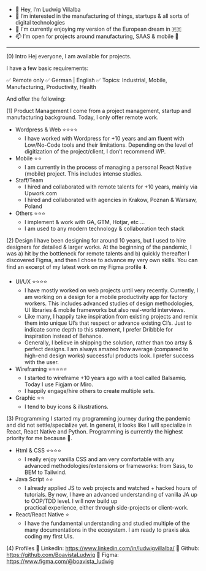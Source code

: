 - 👋 Hey, I’m Ludwig Villalba
- 👀 I’m interested in the manufacturing of things, startups & all sorts of digital technologies
- 💞️ I'm currently enjoying my version of the European dream in 🇵🇹
- 📫 I’m open for projects around manufacturing, SAAS & mobile 🥰

-----

(0) Intro
Hej everyone,
I am available for projects.

I have a few basic requirements:

✅ Remote only
✅ German | English
✅ Topics: Industrial, Mobile, Manufacturing, Productivity, Health

And offer the following:

(1) Product Management
I come from a project management, startup and manufacturing background. Today, I only offer remote work.
- Wordpress & Web  ⭐️⭐️⭐️⭐️
  - I have worked with Wordpress for +10 years and am fluent with Low/No-Code tools and their limitations. Depending on the level of digitization of the project/client, I don’t recommend WP.
- Mobile ⭐️⭐️
  - I am currently in the process of managing a personal React Native (mobile) project. This includes intense studies.
- Staff/Team
  - I hired and collaborated with remote talents for +10 years, mainly via Upwork.com
  - I hired and collaborated with agencies in Krakow, Poznan & Warsaw, Poland
- Others  ⭐️⭐️⭐️
  - I implement & work with GA, GTM, Hotjar, etc …
  - I am used to any modern technology & collaboration tech stack

(2) Design
I have been designing for around 10 years, but I used to hire designers for detailed & larger works. At the beginning of the pandemic, I was a) hit by the bottleneck for remote talents and 
b) quickly thereafter I discovered Figma, and then I chose to advance my very own skills. You can find an excerpt of my latest work on my Figma profile ⬇️.

- UI/UX ⭐️⭐️⭐️⭐️
  - I have mostly worked on web projects until very recently. Currently, I am working on a design for a mobile productivity app for factory workers. This includes advanced studies of design methodologies, UI libraries & mobile frameworks but also real-world interviews.
  - Like many, I happily take inspiration from existing projects and remix them into unique UI’s that respect or advance existing CI’s. Just to indicate some depth to this statement, I prefer Dribbble for inspiration instead of Behance. 
  - Generally, I believe in shipping the solution, rather than too artsy & perfect designs. I am always amazed how average (compared to high-end design works) successful products look. I prefer success with the user.
- Wireframing ⭐️⭐️⭐️⭐️⭐️
  - I started to wireframe +10 years ago with a tool called Balsamiq. Today I use Figjam or Miro. 
  - I happily engage/hire others to create multiple sets.
- Graphic ⭐️⭐️
  -  I tend to buy icons & illustrations.

(3) Programming
I started my programming journey during the pandemic and did not settle/specialize yet. In general, it looks like I will specialize in React, React Native and Python. Programming is currently the highest priority for me because 🤩.

- Html & CSS ⭐️⭐️⭐️⭐️
  - I really enjoy vanilla CSS and am very comfortable with any advanced methodologies/extensions or frameworks: from Sass, to BEM to Tailwind.  
- Java Script ⭐️⭐️
  - I already applied JS to web projects and watched + hacked hours of tutorials. By now, I have an advanced understanding of vanilla JA up to OOP/TDD level. I will now build up   
  practical experience, either through side-projects or client-work.
- React/React Native ⭐️
  - I have the fundamental understanding and studied multiple of the many documentations in the ecosystem. I am ready to praxis aka. coding my first UIs.


(4) Profiles
🔗 LinkedIn: https://www.linkedin.com/in/ludwigvillalba/
🔗 Github: https://github.com/BoavistaLudwig
🔗 Figma: https://www.figma.com/@boavista_ludwig



<!---
BoavistaLudwig/BoavistaLudwig is a ✨ special ✨ repository because its `README.md` (this file) appears on your GitHub profile.
You can click the Preview link to take a look at your changes.
--->
